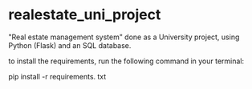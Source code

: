 # realestate_uni_project
"Real estate management system" done as a University project, using Python (Flask) and an SQL database.   

to install the requirements, run the following command in your terminal:

pip install -r requirements. txt
